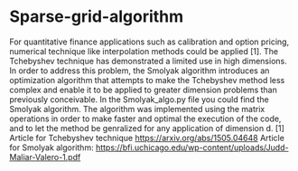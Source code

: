# Sparse-grid-algorithm
For quantitative finance applications such as calibration and option pricing, numerical technique like interpolation methods could be applied [1]. The Tchebyshev technique has demonstrated a limited use in high dimensions. In order to address this problem, the Smolyak algorithm introduces an optimization algorithm that attempts to make the Tchebyshev method less complex and enable it to be applied to greater dimension problems than previously conceivable.
In the Smolyak_algo.py file you could find the Smolyak algorithm. The algorithm was implemented using the matrix operations in order to make faster and optimal the execution of the code, and to let the method be genralized for any application of dimension d. 
[1] Article for Tchebyshev technique https://arxiv.org/abs/1505.04648
Article for Smolyak algorithm: https://bfi.uchicago.edu/wp-content/uploads/Judd-Maliar-Valero-1.pdf
